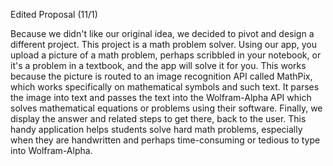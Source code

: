 Edited Proposal (11/1)

Because we didn't like our original idea, we decided to pivot and design a different project. This project is a math problem solver. Using our app, you upload a picture of a math problem, perhaps scribbled in your notebook, or it's a problem in a textbook, and the app will solve it for you. This works because the picture is routed to an image recognition API called MathPix, which works specifically on mathematical symbols and such text. It parses the image into text and passes the text into the Wolfram-Alpha API which solves mathematical equations or problems using their software. Finally, we display the answer and related steps to get there, back to the user. This handy application helps students solve hard math problems, especially when they are handwritten and perhaps time-consuming or tedious to type into Wolfram-Alpha.
